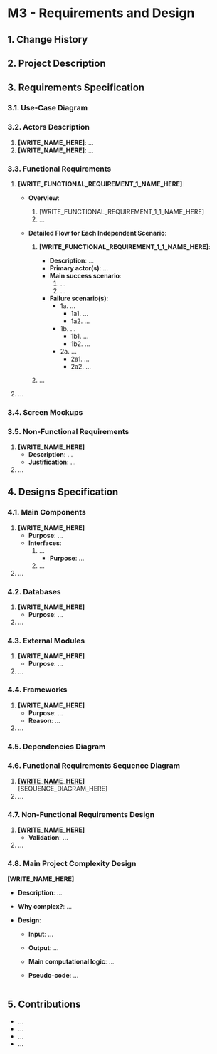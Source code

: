 # M3 - Requirements and Design

## 1. Change History

<!-- Leave blank for M3 -->

## 2. Project Description

## 3. Requirements Specification

### **3.1. Use-Case Diagram**

### **3.2. Actors Description**

1. **[WRITE_NAME_HERE]**: ...
2. **[WRITE_NAME_HERE]**: ...

### **3.3. Functional Requirements**

<a name="fr1"></a>

1. **[WRITE_FUNCTIONAL_REQUIREMENT_1_NAME_HERE]**

   - **Overview**:

     1. [WRITE_FUNCTIONAL_REQUIREMENT_1_1_NAME_HERE]
     2. ...

   - **Detailed Flow for Each Independent Scenario**:

     1. **[WRITE_FUNCTIONAL_REQUIREMENT_1_1_NAME_HERE]**:

        - **Description**: ...
        - **Primary actor(s)**: ...
        - **Main success scenario**:
          1. ...
          2. ...
        - **Failure scenario(s)**:
          - 1a. ...
            - 1a1. ...
            - 1a2. ...
          - 1b. ...
            - 1b1. ...
            - 1b2. ...
          - 2a. ...
            - 2a1. ...
            - 2a2. ...

     2. ...

2. ...

### **3.4. Screen Mockups**

### **3.5. Non-Functional Requirements**

<a name="nfr1"></a>

1. **[WRITE_NAME_HERE]**
   - **Description**: ...
   - **Justification**: ...
2. ...

## 4. Designs Specification

### **4.1. Main Components**

1. **[WRITE_NAME_HERE]**
   - **Purpose**: ...
   - **Interfaces**:
     1. ...
        - **Purpose**: ...
     2. ...
2. ...

### **4.2. Databases**

1. **[WRITE_NAME_HERE]**
   - **Purpose**: ...
2. ...

### **4.3. External Modules**

1. **[WRITE_NAME_HERE]**
   - **Purpose**: ...
2. ...

### **4.4. Frameworks**

1. **[WRITE_NAME_HERE]**
   - **Purpose**: ...
   - **Reason**: ...
2. ...

### **4.5. Dependencies Diagram**

### **4.6. Functional Requirements Sequence Diagram**

1. [**[WRITE_NAME_HERE]**](#fr1)\
   [SEQUENCE_DIAGRAM_HERE]
2. ...

### **4.7. Non-Functional Requirements Design**

1. [**[WRITE_NAME_HERE]**](#nfr1)
   - **Validation**: ...
2. ...

### **4.8. Main Project Complexity Design**

**[WRITE_NAME_HERE]**

- **Description**: ...
- **Why complex?**: ...
- **Design**:

  - **Input**: ...
  - **Output**: ...
  - **Main computational logic**: ...
  - **Pseudo-code**: ...

    ```

    ```

## 5. Contributions

- ...
- ...
- ...
- ...
